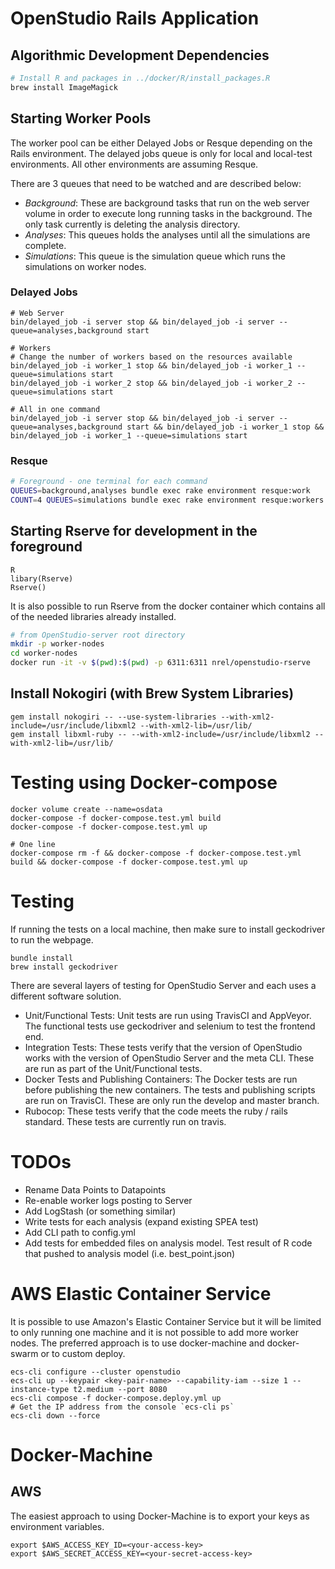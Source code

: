 # OpenStudio Rails Application

## Algorithmic Development Dependencies

```bash
# Install R and packages in ../docker/R/install_packages.R
brew install ImageMagick
```
## Starting Worker Pools

The worker pool can be either Delayed Jobs or Resque depending on the Rails environment. The
delayed jobs queue is only for local and local-test environments. All other environments are 
assuming Resque.

There are 3 queues that need to be watched and are described below:

* *Background*: These are background tasks that run on the web server volume in order to execute long running tasks in the background. The only task currently is deleting the analysis directory.
* *Analyses*: This queues holds the analyses until all the simulations are complete.
* *Simulations*: This queue is the simulation queue which runs the simulations on worker nodes.
 
### Delayed Jobs

```
# Web Server
bin/delayed_job -i server stop && bin/delayed_job -i server --queue=analyses,background start

# Workers
# Change the number of workers based on the resources available
bin/delayed_job -i worker_1 stop && bin/delayed_job -i worker_1 --queue=simulations start
bin/delayed_job -i worker_2 stop && bin/delayed_job -i worker_2 --queue=simulations start

# All in one command
bin/delayed_job -i server stop && bin/delayed_job -i server --queue=analyses,background start && bin/delayed_job -i worker_1 stop && bin/delayed_job -i worker_1 --queue=simulations start
```

### Resque

```bash
# Foreground - one terminal for each command
QUEUES=background,analyses bundle exec rake environment resque:work
COUNT=4 QUEUES=simulations bundle exec rake environment resque:workers
```


## Starting Rserve for development in the foreground

```
R
libary(Rserve)
Rserve()
```

It is also possible to run Rserve from the docker container which contains all of the needed 
libraries already installed.

```bash
# from OpenStudio-server root directory
mkdir -p worker-nodes
cd worker-nodes
docker run -it -v $(pwd):$(pwd) -p 6311:6311 nrel/openstudio-rserve
```

## Install Nokogiri (with Brew System Libraries)

```
gem install nokogiri -- --use-system-libraries --with-xml2-include=/usr/include/libxml2 --with-xml2-lib=/usr/lib/
gem install libxml-ruby -- --with-xml2-include=/usr/include/libxml2 --with-xml2-lib=/usr/lib/
```

# Testing using Docker-compose

```
docker volume create --name=osdata
docker-compose -f docker-compose.test.yml build
docker-compose -f docker-compose.test.yml up

# One line
docker-compose rm -f && docker-compose -f docker-compose.test.yml build && docker-compose -f docker-compose.test.yml up
```

# Testing

If running the tests on a local machine, then make sure to install
geckodriver to run the webpage.

```
bundle install
brew install geckodriver
```

There are several layers of testing for OpenStudio Server and each uses a different software solution.

* Unit/Functional Tests: Unit tests are run using TravisCI and AppVeyor. The functional tests use geckodriver and 
selenium to test the frontend end.
* Integration Tests: These tests verify that the version of OpenStudio works with the version of OpenStudio Server and
the meta CLI. These are run as part of the Unit/Functional tests.
* Docker Tests and Publishing Containers: The Docker tests are run before publishing the new containers. The tests and 
publishing scripts are run on TravisCI. These are only run the develop and master branch.
* Rubocop: These tests verify that the code meets the ruby / rails standard. These tests are currently run on travis.
 
# TODOs

* Rename Data Points to Datapoints
* Re-enable worker logs posting to Server
* Add LogStash (or something similar)
* Write tests for each analysis (expand existing SPEA test)
* Add CLI path to config.yml
* Add tests for embedded files on analysis model. Test result of R code that pushed to analysis model (i.e. best_point.json)

# AWS Elastic Container Service

It is possible to use Amazon's Elastic Container Service but it will
be limited to only running one machine and it is not possible to add
more worker nodes. The preferred approach is to use docker-machine and 
docker-swarm or to custom deploy.

```
ecs-cli configure --cluster openstudio
ecs-cli up --keypair <key-pair-name> --capability-iam --size 1 --instance-type t2.medium --port 8080
ecs-cli compose -f docker-compose.deploy.yml up
# Get the IP address from the console `ecs-cli ps`
ecs-cli down --force
```

# Docker-Machine

## AWS

The easiest approach to using Docker-Machine is to export your keys as
environment variables.

```
export $AWS_ACCESS_KEY_ID=<your-access-key>
export $AWS_SECRET_ACCESS_KEY=<your-secret-access-key>
```

